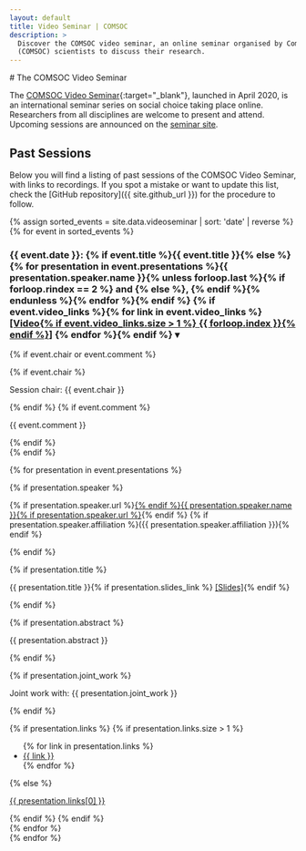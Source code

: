```yaml
---
layout: default
title: Video Seminar | COMSOC
description: >
  Discover the COMSOC video seminar, an online seminar organised by Computational Social Choice
  (COMSOC) scientists to discuss their research.
---
```


<section markdown="1">
# The COMSOC Video Seminar

The [COMSOC Video Seminar](https://comsocseminar.org/){:target="_blank"}, 
launched in April 2020, is an international seminar series on social choice taking place online. 
Researchers from all disciplines are welcome to present and attend.
Upcoming sessions are announced on the [seminar site](https://comsocseminar.org/).

</section>

<section markdown="1" id="past-sessions">

## Past Sessions

Below you will find a listing of past sessions of the COMSOC Video Seminar, with links to recordings.
If you spot a mistake or want to update this list, check the [GitHub repository]({{ site.github_url }})
for the procedure to follow.

{% assign sorted_events = site.data.videoseminar | sort: 'date' | reverse %}
{% for event in sorted_events %}
<div class="video-seminar-event">
<h3 class="video-seminar-event-title">
    <span>
        {{ event.date }}: 
        {% if event.title %}{{ event.title }}{% else %}{% for presentation in event.presentations %}{{ presentation.speaker.name }}{% unless forloop.last %}{% if forloop.rindex == 2 %} and {% else %}, {% endif %}{% endunless %}{% endfor %}{% endif %}
        {% if event.video_links %}{% for link in event.video_links %}<a class="resource-link" href="{{ link }}" target="_blank">[Video{% if event.video_links.size > 1 %} {{ forloop.index }}{% endif %}]</a> {% endfor %}{% endif %}
    </span>
    <span class="toggle-arrow">&#9662;</span>
</h3>

<div class="video-seminar-event-content">

{% if event.chair or event.comment %}
<div class="video-seminar-event-header">
{% if event.chair %}<p class="video-seminar-event-chair">Session chair: {{ event.chair }}</p>{% endif %}
{% if event.comment %}<p>{{ event.comment }}</p>{% endif %}
</div>
{% endif %}

{% for presentation in event.presentations %}

<div class="video-seminar-presentation">

{% if presentation.speaker %}<p>{% if presentation.speaker.url %}<a href="{{ presentation.speaker.url }}" target="_blank">{% endif %}{{ presentation.speaker.name }}{% if presentation.speaker.url %}</a>{% endif %} {% if presentation.speaker.affiliation %}({{ presentation.speaker.affiliation }}){% endif %}</p>{% endif %}

{% if presentation.title %}<p class="video-seminar-presentation-title">{{ presentation.title }}{% if presentation.slides_link %} <a class="resource-link" href="{{ presentation.slides_link }}" taget="_blank">[Slides]</a>{% endif %}</p>{% endif %}

{% if presentation.abstract %}<p>{{ presentation.abstract }}</p>{% endif %}

{% if presentation.joint_work %}<p>Joint work with: {{ presentation.joint_work }}</p>{% endif %}

{% if presentation.links %}
{% if presentation.links.size > 1 %}
<ul>
{% for link in presentation.links %}
<li><a href="{{ link }}">{{ link }}</a></li>
{% endfor %}
</ul>
{% else %}
<p><a href="{{ presentation.links[0] }}">{{ presentation.links[0] }}</a></p>
{% endif %}
{% endif %}

</div>
{% endfor %}
</div>
</div>
{% endfor %}

</section>

<script>
document.addEventListener('DOMContentLoaded', function () {
    const titles = document.querySelectorAll('.video-seminar-event-title');
    titles.forEach(function (title) {
        title.addEventListener('click', function () {
            const content = title.nextElementSibling;
            content.classList.toggle('show');
            title.classList.toggle('show');
        });
    });
});
</script>
